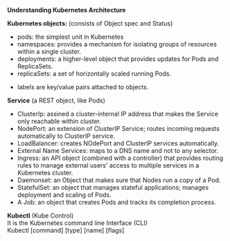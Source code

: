 **Understanding Kubernetes Architecture**

**Kubernetes objects:** (consists of Object spec and Status)
- pods: the simplest unit in Kubernetes
- namespaces: provides a mechanism for isolating groups of resources within a single cluster.
- deployments: a higher-level object that provides updates for Pods and ReplicaSets.
- replicaSets: a set of horizontally scaled running Pods.

* labels are key/value pairs attached to objects.

**Service** (a REST object, like Pods)
- ClusterIp: assined a cluster-internal IP address that makes the Service only reachable within cluster.<br>
- NodePort: an extension of ClusterIP Service; routes incoming requests automatically to ClusterIP service.<br>
- LoadBalancer: creates NOdePort and ClusterIP services automatically.<br>
- External Name Services: maps to a DNS name and not to any selector.<br>
- Ingress: an API object (combined with a controller) that provides routing rules to manage external users' access to multiple services in a Kubernetes cluster. <br>
- Daemonset: an Object that makes sure that Nodes run a copy of a Pod.<br>
- StatefulSet: an object that manages stateful applications; manages deployment and scaling of Pods.<br>
- A Job: an object that creates Pods and tracks its completion process.<br>

**Kubectl** (Kube Control)<br>
It is the Kubernetes command line Interface (CLI)<br>
Kubectl [command] [type] [name] [flags]<br>
